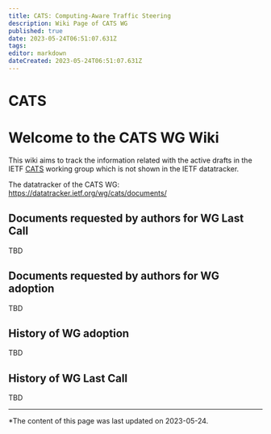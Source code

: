 ```yaml
---
title: CATS: Computing-Aware Traffic Steering
description: Wiki Page of CATS WG
published: true
date: 2023-05-24T06:51:07.631Z
tags: 
editor: markdown
dateCreated: 2023-05-24T06:51:07.631Z
---
```


# CATS

# Welcome to the CATS WG Wiki

This wiki aims to track the information related with the active drafts in the IETF [CATS](https://datatracker.ietf.org/group/cats/) working group which is not shown in the IETF datatracker. 

The datatracker of the CATS WG:
https://datatracker.ietf.org/wg/cats/documents/


## Documents requested by authors for WG Last Call
TBD


## Documents requested by authors for WG adoption
TBD  
   
## History of WG adoption
TBD

## History of WG Last Call
TBD


---

*The content of this page was last updated on 2023-05-24.